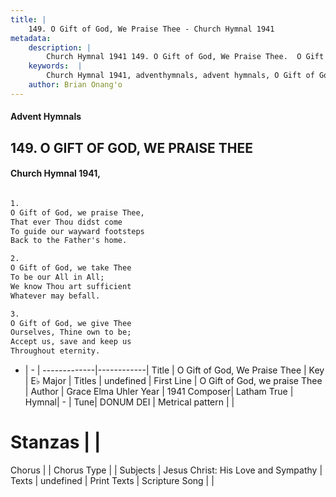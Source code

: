 ```yaml
---
title: |
    149. O Gift of God, We Praise Thee - Church Hymnal 1941
metadata:
    description: |
        Church Hymnal 1941 149. O Gift of God, We Praise Thee.  O Gift of God, we praise Thee,  That ever Thou didst come  To guide our wayward footsteps  Back to the Father's home.  
    keywords:  |
        Church Hymnal 1941, adventhymnals, advent hymnals, O Gift of God, We Praise Thee, O Gift of God, we praise Thee. 
    author: Brian Onang'o
---
```


#### Advent Hymnals
## 149. O GIFT OF GOD, WE PRAISE THEE
####  Church Hymnal 1941,

```txt

1.
O Gift of God, we praise Thee, 
That ever Thou didst come 
To guide our wayward footsteps 
Back to the Father's home. 

2.
O Gift of God, we take Thee 
To be our All in All; 
We know Thou art sufficient 
Whatever may befall. 

3.
O Gift of God, we give Thee 
Ourselves, Thine own to be; 
Accept us, save and keep us 
Throughout eternity.


```

- |   -  |
-------------|------------|
Title | O Gift of God, We Praise Thee |
Key | E♭ Major |
Titles | undefined |
First Line | O Gift of God, we praise Thee |
Author | Grace Elma Uhler
Year | 1941
Composer| Latham True |
Hymnal|  - |
Tune| DONUM DEI |
Metrical pattern | |
# Stanzas |  |
Chorus |  |
Chorus Type |  |
Subjects | Jesus Christ: His Love and Sympathy |
Texts | undefined |
Print Texts | 
Scripture Song |  |
    
